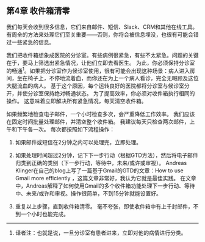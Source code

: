 ## 第4章 收件箱清零

我们每天会收到很多信息，它们来自邮件、短信、Slack、CRM和其他在线工具。 有周全的方法来处理它们至关重要――否则，你将会被信息埋没，也很有可能会错过一些紧急的信息。

我们把收件箱想象成医院的分诊室。有些病例很紧急，有些不太紧急。问题的关键在于，要马上筛选出紧急情况，让他们立即去看医生。 为此，你必须保持分诊室的畅通<sup>1</sup>。如果把分诊室作为候诊室使用，很有可能会出现这种场景：病人进入房间，坐在椅子上，不停地流着血，而你还在为上一个病人看诊，完全无暇顾及这位大腿流血的病人。 基于这个原因，每个运转良好的医院都将分诊室与候诊室分开，并使分诊室保持绝对畅通状态。 为了提高效率，你必须对收件箱执行相同的操作。 这意味着立即解决所有紧急情况，每天清空收件箱。

如果频繁地检查电子邮件，一个小时检查多次，会严重降低工作效率。 我们应该在固定时间批量处理邮件，并清空整个收件箱。 我建议每天只检查两次邮件，上午和下午各一次。 每次都按照如下流程操作： 

1.  如果邮件或短信在2分钟之内可以处理完，立即处理。

2.  如果处理时间超过2分钟，记下下一步行动（根据GTD方法），然后将电子邮件归类到正确的类别（下一步行动，等待中，未来/或许或审视）。
Andreas Klinger在自己的blog上写了一篇基于Gmail的GTD的文章：How to use Gmail more efficiently ，这篇文章非常好，我认为它就是最佳实践。 在文章中，Andreas解释了如何使用Gmail的多个收件箱功能处理下一步行动、等待中、未来/或许和审视。操作很简单，不到15分钟就能设置好。

3.  重复以上步骤，直到收件箱清零。 毫不夸张，即使收件箱中有上千封邮件，不到一个小时也能完成。

---
1. 译者注：也就是说，一旦分诊室有患者进来，立即对他的病情进行分类。
